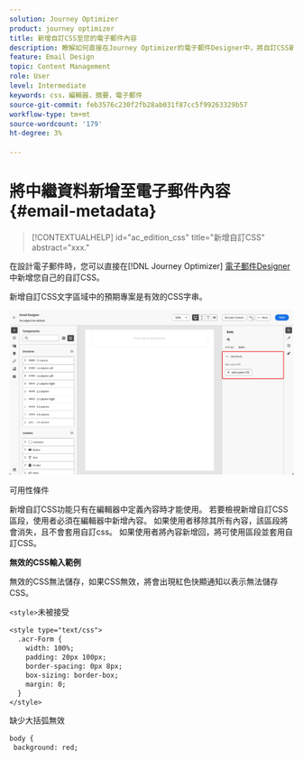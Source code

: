 ```yaml
---
solution: Journey Optimizer
product: journey optimizer
title: 新增自訂CSS至您的電子郵件內容
description: 瞭解如何直接在Journey Optimizer的電子郵件Designer中，將自訂CSS新增至您的電子郵件內容
feature: Email Design
topic: Content Management
role: User
level: Intermediate
keywords: css，編輯器，摘要，電子郵件
source-git-commit: feb3576c230f2fb28ab031f87cc5f99263329b57
workflow-type: tm+mt
source-wordcount: '179'
ht-degree: 3%

---
```


# 將中繼資料新增至電子郵件內容 {#email-metadata}

>[!CONTEXTUALHELP]
>id="ac_edition_css"
>title="新增自訂CSS"
>abstract="xxx."

在設計電子郵件時，您可以直接在[!DNL Journey Optimizer] [電子郵件Designer](get-started-email-design.md)中新增您自己的自訂CSS。

新增自訂CSS文字區域中的預期專案是有效的CSS字串。

![](assets/email-body-css.png)

可用性條件

新增自訂CSS功能只有在編輯器中定義內容時才能使用。 若要檢視新增自訂CSS區段，使用者必須在編輯器中新增內容。 如果使用者移除其所有內容，該區段將會消失，且不會套用自訂css。 如果使用者將內容新增回，將可使用區段並套用自訂CSS。

**無效的CSS輸入範例**

無效的CSS無法儲存，如果CSS無效，將會出現紅色快顯通知以表示無法儲存CSS。

`<style>`未被接受


```
<style type="text/css">
  .acr-Form {
    width: 100%;
    padding: 20px 100px;
    border-spacing: 0px 8px;
    box-sizing: border-box;
    margin: 0;
  }
</style>
```


缺少大括弧無效

```
body {
 background: red; 
```
